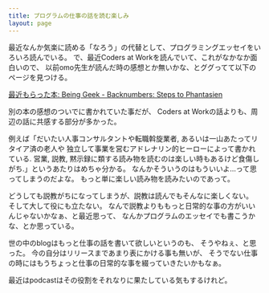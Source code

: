```yaml
---
title: プログラムの仕事の話を読む楽しみ
layout: page
---
```

最近なんか気楽に読める「なろう」の代替として、プログラミングエッセイをいろいろ読んでいる。
で、最近Coders at Workを読んでいて、これがなかなか面白いので、
以前omo先生が読んだ時の感想とか無いかな、とググってて以下のページを見つける。

[最近もらった本: Being Geek - Backnumbers: Steps to Phantasien](https://bn.dodgson.org/bn/2011/07/16/)

別の本の感想のついでに書かれていた事だが、
Coders at Workの話よりも、周辺の話に共感する部分が多かった。

例えば「だいたい人事コンサルタントや転職斡旋業者, あるいは一山あたってリタイア済の老人や 独立して事業を営むアドレナリン的ヒーローによって書かれている. 営業, 説教, 黙示録に類する読み物を読むのは楽しい時もあるけど食傷しがち.」というあたりはめちゃ分かる。
なんかそういうのはもういいよ…って思ってしまうのだよな。
もっと単に楽しい読み物を読みたいのであって。

どうしても説教がちになってしまうが、説教は読んでもそんなに楽しくない。
そして大して役にも立たない。
なんで説教よりももっと日常的な事の方がいいんじゃないかなぁ、と最近思って、
なんかプログラムのエッセイでも書こうかな、とか思っている。

世の中のblogはもっと仕事の話を書いて欲しいというのも、
そうやねぇ、と思った。
今の自分はリリースまであまり表にかける事も無いが、
そうでない仕事の時にはもうちょっと仕事の日常的な事を綴っていきたいかもなぁ。

最近はpodcastはその役割をそれなりに果たしている気もするけれど。